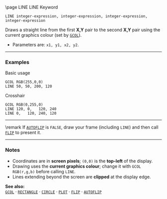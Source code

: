 \page LINE LINE Keyword
```basic
LINE integer-expression, integer-expression, integer-expression, integer-expression
```

Draws a straight line from the first **X,Y** pair to the second **X,Y** pair using the current graphics colour (set by [`GCOL`](https://github.com/brainboxdotcc/retro-rocket/wiki/GCOL)).

- Parameters are: `x1, y1, x2, y2`.

---

### Examples

Basic usage
```basic
GCOL RGB(255,0,0)
LINE 50, 50, 200, 120
```

Crosshair
```basic
GCOL RGB(0,255,0)
LINE 120, 0,   120, 240
LINE 0,   120, 240, 120
```

---


\remark If [`AUTOFLIP`](https://github.com/brainboxdotcc/retro-rocket/wiki/AUTOFLIP) is `FALSE`, draw your frame (including `LINE`) and then call [`FLIP`](https://github.com/brainboxdotcc/retro-rocket/wiki/FLIP) to present it.

---

### Notes
- Coordinates are in **screen pixels**; `(0,0)` is the **top-left** of the display.
- Drawing uses the **current graphics colour**; change it with `GCOL RGB(r,g,b)` before calling `LINE`.
- Lines extending beyond the screen are **clipped** at the display edge.

**See also:**  
[`GCOL`](https://github.com/brainboxdotcc/retro-rocket/wiki/GCOL) ·
[`RECTANGLE`](https://github.com/brainboxdotcc/retro-rocket/wiki/RECTANGLE) ·
[`CIRCLE`](https://github.com/brainboxdotcc/retro-rocket/wiki/CIRCLE) ·
[`PLOT`](https://github.com/brainboxdotcc/retro-rocket/wiki/PLOT) ·
[`FLIP`](https://github.com/brainboxdotcc/retro-rocket/wiki/FLIP) ·
[`AUTOFLIP`](https://github.com/brainboxdotcc/retro-rocket/wiki/AUTOFLIP)
